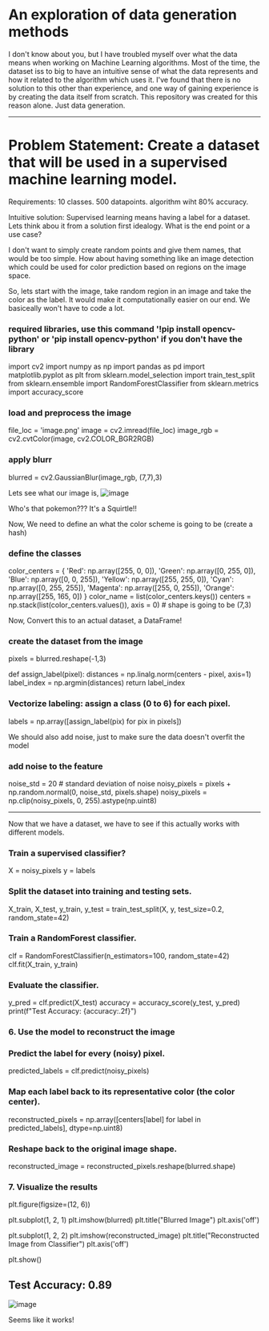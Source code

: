 # An exploration of data generation methods

I don't know about you, but I have troubled myself over what the data means when working on Machine Learning algorithms. Most of the time, the dataset iss to big to have an intuitive sense of what the data represents and how it related to the algorithm which uses it. I've found that there is no solution to this other than experience, and one way of gaining experience is by creating the data itself from scratch. 
This repository was created for this reason alone. Just data generation. 

---

# Problem Statement: Create a dataset that will be used in a supervised machine learning model.

Requirements:
10 classes.
500 datapoints.
algorithm wiht 80% accuracy.

Intuitive solution:
Supervised learning means having a label for a dataset. Lets think abou it from a solution first idealogy. What is the end point or a use case?

I don't want to simply create random points and give them names, that would be too simple. How about having something like an image detection which could be used for color prediction based on regions on the image space. 

So, lets start with the image,  take random region in an image and take the color as the label. It would make it computationally easier on our end. We basiceally won't have to code a lot.

  ### required libraries, use this command '!pip install opencv-python' or 'pip install opencv-python' if you don't have the library
  import cv2
  import numpy as np
  import pandas as pd
  import matplotlib.pyplot as plt
  from sklearn.model_selection import train_test_split
  from sklearn.ensemble import RandomForestClassifier
  from sklearn.metrics import accuracy_score

  ### load and preprocess the image
  file_loc = 'image.png'
  image = cv2.imread(file_loc)
  image_rgb = cv2.cvtColor(image, cv2.COLOR_BGR2RGB)
  
  ### apply blurr 
  blurred = cv2.GaussianBlur(image_rgb, (7,7),3)

Lets see what our image is, 
![image](https://github.com/user-attachments/assets/496bb69a-fff1-4d97-9db7-9c6eb7e5c869)

Who's that pokemon??? 
It's a Squirtle!!

Now, We need to define an what the color scheme is going to be (create a hash)
  ### define the classes
  color_centers = {
      'Red':     np.array([255, 0, 0]),
      'Green':   np.array([0, 255, 0]),
      'Blue':    np.array([0, 0, 255]),
      'Yellow':  np.array([255, 255, 0]),
      'Cyan':    np.array([0, 255, 255]),
      'Magenta': np.array([255, 0, 255]),
      'Orange':  np.array([255, 165, 0])
  }
  color_name = list(color_centers.keys())
  centers = np.stack(list(color_centers.values()), axis = 0) # shape is going to be (7,3)

  Now, Convert this to an actual dataset, a DataFrame!
  ### create the dataset from the image
  pixels = blurred.reshape(-1,3)
  
  def assign_label(pixel):
      distances = np.linalg.norm(centers - pixel, axis=1)
      label_index = np.argmin(distances)
      return label_index
  
  ### Vectorize labeling: assign a class (0 to 6) for each pixel.
  labels = np.array([assign_label(pix) for pix in pixels])

We should also add noise, just to make sure the data doesn't overfit the model
  ### add noise to the feature
  noise_std = 20  # standard deviation of noise
  noisy_pixels = pixels + np.random.normal(0, noise_std, pixels.shape)
  noisy_pixels = np.clip(noisy_pixels, 0, 255).astype(np.uint8)

---

  Now that we have a dataset, we have to see if this actually works with different models.
  ### Train a supervised classifier?
  X = noisy_pixels
  y = labels
  
  ### Split the dataset into training and testing sets.
  X_train, X_test, y_train, y_test = train_test_split(X, y, test_size=0.2, random_state=42)
  
  ### Train a RandomForest classifier.
  clf = RandomForestClassifier(n_estimators=100, random_state=42)
  clf.fit(X_train, y_train)
  
  ### Evaluate the classifier.
  y_pred = clf.predict(X_test)
  accuracy = accuracy_score(y_test, y_pred)
  print(f"Test Accuracy: {accuracy:.2f}")
  
  ### 6. Use the model to reconstruct the image
  
  ### Predict the label for every (noisy) pixel.
  predicted_labels = clf.predict(noisy_pixels)
  ### Map each label back to its representative color (the color center).
  reconstructed_pixels = np.array([centers[label] for label in predicted_labels], dtype=np.uint8)
  ### Reshape back to the original image shape.
  reconstructed_image = reconstructed_pixels.reshape(blurred.shape)
  
  ### 7. Visualize the results
  plt.figure(figsize=(12, 6))
  
  plt.subplot(1, 2, 1)
  plt.imshow(blurred)
  plt.title("Blurred Image")
  plt.axis('off')
  
  plt.subplot(1, 2, 2)
  plt.imshow(reconstructed_image)
  plt.title("Reconstructed Image from Classifier")
  plt.axis('off')
  
  plt.show()
  
  ## Test Accuracy: 0.89

  ![image](https://github.com/user-attachments/assets/f8f8d87d-07e5-43e0-a9fa-f67ebb65b93b)

Seems like it works! 

